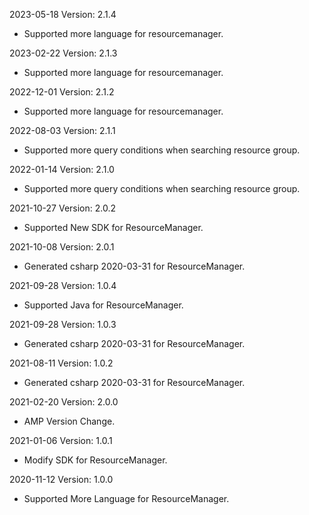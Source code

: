 2023-05-18 Version: 2.1.4
- Supported more language for resourcemanager.

2023-02-22 Version: 2.1.3
- Supported more language for resourcemanager.

2022-12-01 Version: 2.1.2
- Supported more language for resourcemanager.

2022-08-03 Version: 2.1.1
- Supported more query conditions when searching resource group.

2022-01-14 Version: 2.1.0
- Supported more query conditions when searching resource group.

2021-10-27 Version: 2.0.2
- Supported New SDK for ResourceManager.

2021-10-08 Version: 2.0.1
- Generated csharp 2020-03-31 for ResourceManager.

2021-09-28 Version: 1.0.4
- Supported Java for ResourceManager.

2021-09-28 Version: 1.0.3
- Generated csharp 2020-03-31 for ResourceManager.

2021-08-11 Version: 1.0.2
- Generated csharp 2020-03-31 for ResourceManager.

2021-02-20 Version: 2.0.0
- AMP Version Change.

2021-01-06 Version: 1.0.1
- Modify SDK for ResourceManager.

2020-11-12 Version: 1.0.0
- Supported More Language  for ResourceManager.


